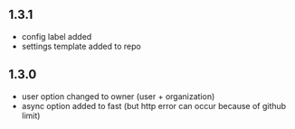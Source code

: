 ## 1.3.1

- config label added
- settings template added to repo


## 1.3.0

- user option changed to owner (user + organization)
- async option added to fast (but http error can occur because of github limit)
